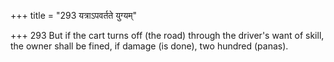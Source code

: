 +++
title = "293 यत्राऽपवर्तते युग्यम्"

+++
293	But if the cart turns off (the road) through the driver's want of skill, the owner shall be fined, if damage (is done), two hundred (panas).